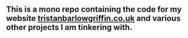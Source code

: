 ## This is a mono repo containing the code for my website [tristanbarlowgriffin.co.uk](tristanbarlowgriffin.co.uk) and various other projects I am tinkering with.
